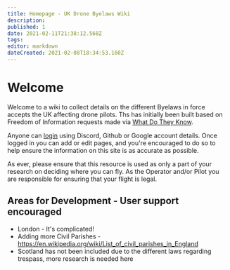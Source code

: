 ```yaml
---
title: Homepage - UK Drone Byelaws Wiki
description: 
published: 1
date: 2021-02-11T21:38:12.568Z
tags: 
editor: markdown
dateCreated: 2021-02-08T18:34:53.160Z
---
```


# Welcome
Welcome to a wiki to collect details on the different Byelaws in force accepts the UK affecting drone pilots. Ths has initially been built based on Freedom of Information requests made via [What Do They Know](https://whatdotheyknow.com).

Anyone can [login](https://dronebyelaw.co.uk/login) using Discord, Github or Google account details. Once logged in you can add or edit pages, and you're encouraged to do so to help ensure the information on this site is as accurate as possible.

As ever, please ensure that this resource is used as only a part of your research on deciding where you can fly. As the Operator and/or Pilot you are responsible for ensuring that your flight is legal.

## Areas for Development - User support encouraged
- London - It's complicated!
- Adding more Civil Parishes - https://en.wikipedia.org/wiki/List_of_civil_parishes_in_England
- Scotland has not been included due to the different laws regarding trespass, more research is needed here